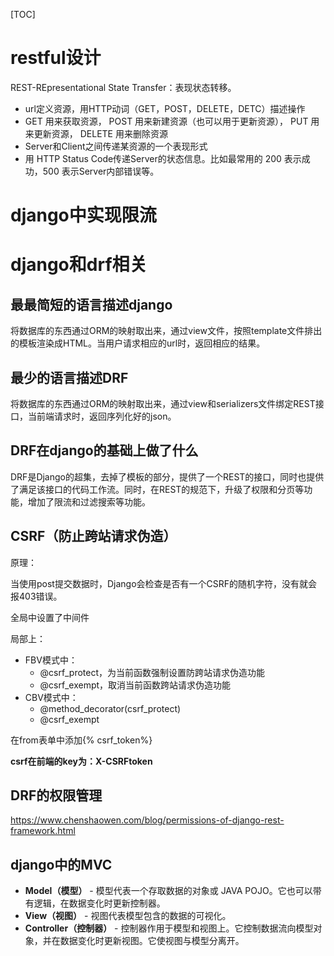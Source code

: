 [TOC]



#  restful设计

REST-REpresentational State Transfer：表现状态转移。

+ url定义资源，用HTTP动词（GET，POST，DELETE，DETC）描述操作
+ GET 用来获取资源，
  POST 用来新建资源（也可以用于更新资源），
  PUT 用来更新资源，
  DELETE 用来删除资源
+ Server和Client之间传递某资源的一个表现形式
+ 用 HTTP Status Code传递Server的状态信息。比如最常用的 200 表示成功，500 表示Server内部错误等。

# django中实现限流



# django和drf相关 

## 最最简短的语言描述django

将数据库的东西通过ORM的映射取出来，通过view文件，按照template文件排出的模板渲染成HTML。当用户请求相应的url时，返回相应的结果。

## 最少的语言描述DRF

将数据库的东西通过ORM的映射取出来，通过view和serializers文件绑定REST接口，当前端请求时，返回序列化好的json。

## DRF在django的基础上做了什么

DRF是Django的超集，去掉了模板的部分，提供了一个REST的接口，同时也提供了满足该接口的代码工作流。同时，在REST的规范下，升级了权限和分页等功能，增加了限流和过滤搜索等功能。

## CSRF（防止跨站请求伪造）

原理：

当使用post提交数据时，Django会检查是否有一个CSRF的随机字符，没有就会报403错误。

全局中设置了中间件

局部上：

+ FBV模式中：
  + @csrf_protect，为当前函数强制设置防跨站请求伪造功能
  + @csrf_exempt，取消当前函数跨站请求伪造功能
+ CBV模式中：
  +  @method_decorator(csrf_protect)
  + @csrf_exempt

在from表单中添加{% csrf_token%}

**csrf在前端的key为：X-CSRFtoken**

## DRF的权限管理

https://www.chenshaowen.com/blog/permissions-of-django-rest-framework.html



## django中的MVC

- **Model（模型）** - 模型代表一个存取数据的对象或 JAVA POJO。它也可以带有逻辑，在数据变化时更新控制器。
- **View（视图）** - 视图代表模型包含的数据的可视化。
- **Controller（控制器）** - 控制器作用于模型和视图上。它控制数据流向模型对象，并在数据变化时更新视图。它使视图与模型分离开。